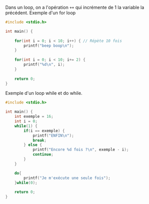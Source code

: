 Dans un loop, on a l'opération `++` qui incrémente de 1 la variable la précédent.
Exemple d'un for loop

```c
#include <stdio.h>

int main() {
	
	for(int i = 0; i < 10; i++) { // Répète 10 fois
		printf("beep boop\n");
	}
	
	for(int i = 0; i < 10; i+= 2) {
		printf("%d\n", i);
	}
	
	return 0;
}
```
Exemple d'un loop while et do while.

```c
#include <stdio.h>

int main() {
	int exemple = 16;
	int i = 0;
	while(1) {
		if(i == exemple) {
			printf("ENFIN\n");
			break;
		} else {
			printf("Encore %d fois ?\n", exemple - i);
			continue;
		} 
	}

	do{
		printf("Je m'exécute une seule fois");
	}while(0);
	
	return 0;
}
```